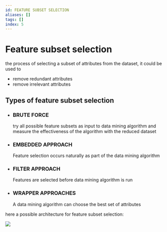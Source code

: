 ```yaml
---
id: FEATURE SUBSET SELECTION
aliases: []
tags: []
index: 5
---
```


# Feature subset selection

the process of selecting a subset of attributes from the dataset, it could be used to
- remove redundant attributes
- remove irrelevant attributes

## Types of feature subset selection

- ### BRUTE FORCE

	try all possible feature subsets as input to data mining algorithm and measure the effectiveness of the algorithm with the reduced dataset

- ### EMBEDDED APPROACH

	Feature selection occurs naturally as part of the data mining algorithm

- ### FILTER APPROACH

	Features are selected before data mining algorithm is run

- ### WRAPPER APPROACHES

	A data mining algorithm can choose the best set of attributes

here a possible architecture for feature subset selection:

![](assets/datamining/Pasted_image_20240104203716.png)


